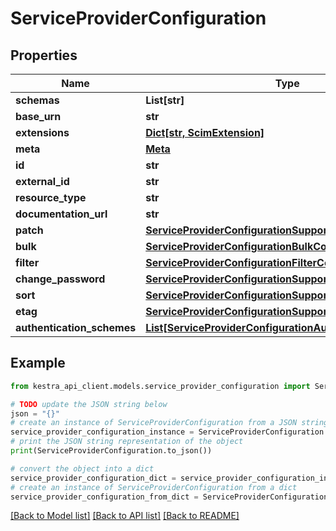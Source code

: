 # ServiceProviderConfiguration


## Properties

Name | Type | Description | Notes
------------ | ------------- | ------------- | -------------
**schemas** | **List[str]** |  | [optional] 
**base_urn** | **str** |  | [optional] 
**extensions** | [**Dict[str, ScimExtension]**](ScimExtension.md) |  | [optional] 
**meta** | [**Meta**](Meta.md) |  | 
**id** | **str** |  | [optional] 
**external_id** | **str** |  | [optional] 
**resource_type** | **str** |  | [optional] 
**documentation_url** | **str** |  | [optional] 
**patch** | [**ServiceProviderConfigurationSupportedConfiguration**](ServiceProviderConfigurationSupportedConfiguration.md) |  | [optional] 
**bulk** | [**ServiceProviderConfigurationBulkConfiguration**](ServiceProviderConfigurationBulkConfiguration.md) |  | [optional] 
**filter** | [**ServiceProviderConfigurationFilterConfiguration**](ServiceProviderConfigurationFilterConfiguration.md) |  | [optional] 
**change_password** | [**ServiceProviderConfigurationSupportedConfiguration**](ServiceProviderConfigurationSupportedConfiguration.md) |  | [optional] 
**sort** | [**ServiceProviderConfigurationSupportedConfiguration**](ServiceProviderConfigurationSupportedConfiguration.md) |  | [optional] 
**etag** | [**ServiceProviderConfigurationSupportedConfiguration**](ServiceProviderConfigurationSupportedConfiguration.md) |  | [optional] 
**authentication_schemes** | [**List[ServiceProviderConfigurationAuthenticationSchema]**](ServiceProviderConfigurationAuthenticationSchema.md) |  | [optional] 

## Example

```python
from kestra_api_client.models.service_provider_configuration import ServiceProviderConfiguration

# TODO update the JSON string below
json = "{}"
# create an instance of ServiceProviderConfiguration from a JSON string
service_provider_configuration_instance = ServiceProviderConfiguration.from_json(json)
# print the JSON string representation of the object
print(ServiceProviderConfiguration.to_json())

# convert the object into a dict
service_provider_configuration_dict = service_provider_configuration_instance.to_dict()
# create an instance of ServiceProviderConfiguration from a dict
service_provider_configuration_from_dict = ServiceProviderConfiguration.from_dict(service_provider_configuration_dict)
```
[[Back to Model list]](../README.md#documentation-for-models) [[Back to API list]](../README.md#documentation-for-api-endpoints) [[Back to README]](../README.md)


